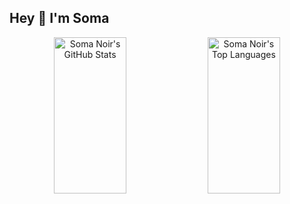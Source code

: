 ## Hey 👋 I'm Soma

<!--
**somanoir/somanoir** is a ✨ _special_ ✨ repository because its `README.md` (this file) appears on your GitHub profile.

Here are some ideas to get you started:

- 🔭 I’m currently working on ...
- 🌱 I’m currently learning ...
- 👯 I’m looking to collaborate on ...
- 🤔 I’m looking for help with ...
- 💬 Ask me about ...
- 📫 How to reach me: ...
- 😄 Pronouns: ...
- ⚡ Fun fact: ...
-->

<div align="center">
  <img alt="Soma Noir's GitHub Stats" height="250" width="48%" src="https://github-readme-stats-delta-seven.vercel.app/api?username=somanoir&theme=panda&bg_color=00000000&hide=issues,contribs&show=prs_merged&show_icons=true&hide_rank=true&include_all_commits=true" />
  <img alt="Soma Noir's Top Languages" height="250" width="48%" src="https://github-readme-stats-delta-seven.vercel.app/api/top-langs/??username=somanoir&theme=panda&bg_color=00000000&layout=compact" />
</div>
